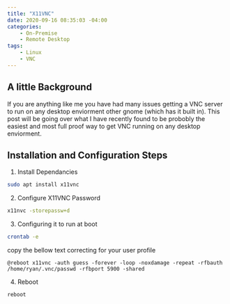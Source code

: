 ```yaml
---
title: "X11VNC"
date: 2020-09-16 08:35:03 -04:00
categories:
    - On-Premise
    - Remote Desktop
tags:
    - Linux
    - VNC
---
```

## A little Background
If you are anything like me you have had many issues getting a VNC server to run on any desktop enviorment other gnome (which has it built in). This post will be going over what I have recently found to be probobly the easiest and most full proof way to get VNC running on any desktop enviorment.

## Installation and Configuration Steps
1. Install Dependancies

```bash
sudo apt install x11vnc
```

2. Configure X11VNC Password

```bash
x11nvc -storepassw+d
```

3. Configuring it to run at boot

```bash
crontab -e
```
copy the bellow text correcting for your user profile

```
@reboot x11vnc -auth guess -forever -loop -noxdamage -repeat -rfbauth /home/ryan/.vnc/passwd -rfbport 5900 -shared
```
4. Reboot

```bash
reboot
```